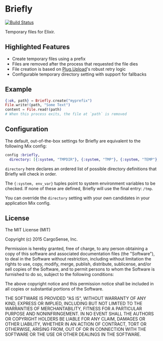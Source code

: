 Briefly
=======
[![Build Status](https://travis-ci.org/CargoSense/briefly.svg?branch=master)](https://travis-ci.org/CargoSense/briefly)

Temporary files for Elixir.

## Highlighted Features

* Create temporary files using a prefix
* Files are removed after the process that requested the file dies
* File creation is based on [Plug.Upload](http://hexdocs.pm/plug/Plug.Upload.html)'s robust retry logic
* Configurable temporary directory setting with support for fallbacks

## Example

```elixir
{:ok, path} = Briefly.create("myprefix")
File.write!(path, "Some Text")
content = File.read!(path)
# When this process exits, the file at `path` is removed
```

## Configuration

The default, out-of-the-box settings for Briefly are equivalent to the
following Mix config:

```elixir
config :briefly,
  directory: [{:system, "TMPDIR"}, {:system, "TMP"}, {:system, "TEMP"}, "/tmp"]
  ```

`directory` here declares an ordered list of possible directory definitions that Briefly will check in order.

The `{:system, env_var}` tuples point to system environment variables to be checked. If none of these are defined, Briefly will use the final entry: `/tmp`.

You can override the `directory` setting with your own candidates in your application Mix config.

## License

The MIT License (MIT)

Copyright (c) 2015 CargoSense, Inc.

Permission is hereby granted, free of charge, to any person obtaining a copy of this software and associated documentation files (the "Software"), to deal in the Software without restriction, including without limitation the rights to use, copy, modify, merge, publish, distribute, sublicense, and/or sell copies of the Software, and to permit persons to whom the Software is furnished to do so, subject to the following conditions:

The above copyright notice and this permission notice shall be included in all copies or substantial portions of the Software.

THE SOFTWARE IS PROVIDED "AS IS", WITHOUT WARRANTY OF ANY KIND, EXPRESS OR IMPLIED, INCLUDING BUT NOT LIMITED TO THE WARRANTIES OF MERCHANTABILITY, FITNESS FOR A PARTICULAR PURPOSE AND NONINFRINGEMENT. IN NO EVENT SHALL THE AUTHORS OR COPYRIGHT HOLDERS BE LIABLE FOR ANY CLAIM, DAMAGES OR OTHER LIABILITY, WHETHER IN AN ACTION OF CONTRACT, TORT OR OTHERWISE, ARISING FROM, OUT OF OR IN CONNECTION WITH THE SOFTWARE OR THE USE OR OTHER DEALINGS IN THE SOFTWARE.
